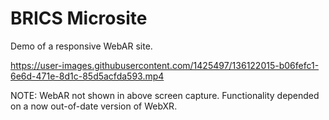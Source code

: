 # BRICS Microsite

Demo of a responsive WebAR site.

https://user-images.githubusercontent.com/1425497/136122015-b06fefc1-6e6d-471e-8d1c-85d5acfda593.mp4

NOTE: WebAR not shown in above screen capture. Functionality depended on a now out-of-date version of WebXR.
